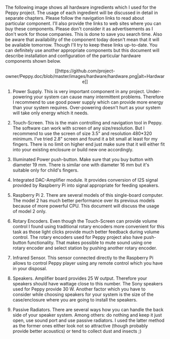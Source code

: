 The following image shows all hardware ingredients which I used for the Peppy project. The usage of each ingredient will be discussed in detail in separate chapters. Please follow the navigation links to read about particular component. I'll also provide the links to web sites where you can buy these components. Please don't consider it as advertisements as I don't work for those companies. This is done to save you search time. Also be aware that availability of the component today doesn't mean that it will be available tomorrow. Though I'll try to keep these links up-to-date. You can definitely use another appropriate components but this document will describe installation and configuration of the particular hardware components shown below.

<p align="center">
[[https://github.com/project-owner/Peppy.doc/blob/master/images/hardware/hardware.png|alt=Hardware]]
</p>

1. Power Supply. This is very important component in any project. Under-powering your system can cause many intermittent problems. Therefore I recommend to use good power supply which can provide more energy than your system requires. Over-powering doesn't hurt as your system will take only energy which it needs.

2. Touch-Screen. This is the main controlling and navigation tool in Peppy. The software can work with screen of any size/resolution. But I recommend to use the screen of size 3.5" and resolution 480*320 minimum. I've tried 2.8" screen and found it a bit small at least for my fingers. There is no limit on higher end just make sure that it will either fit into your existing enclosure or build new one accordingly.

3. Illuminated Power push-button. Make sure that you buy button with diameter 19 mm. There is similar one with diameter 16 mm but it's suitable only for child's fingers.

4. Integrated DAC-Amplifier module. It provides conversion of I2S signal provided by Raspberry Pi into signal appropriate for feeding speakers.

5. Raspberry Pi 2. There are several models of this single-board computer. The model 2 has much better performance over its previous models because of more powerful CPU. This document will discuss the usage of model 2 only.

6. Rotary Encoders. Even though the Touch-Screen can provide volume control I found using traditional rotary encoders more convenient for this task as those light clicks provide much better feedback during volume control. The rotary encoders used for Peppy project also have push-button functionality. That makes possible to mute sound using one rotary encoder and select station by pushing another rotary encoder.

7. Infrared Sensor. This sensor connected directly to the Raspberry Pi allows to control Peppy player using any remote control which you have in your disposal.

8. Speakers. Amplifier board provides 25 W output. Therefore your speakers should have wattage close to this number. The Sony speakers used for Peppy provide 30 W. Another factor which you have to consider while choosing speakers for your system is the size of the case/enclosure where you are going to install the speakers.

9. Passive Radiators. There are several ways how you can handle the back side of your speaker system. Among others: do nothing and keep it just open, use sound port and use passive radiators. I used the latter method as the former ones either look not so attractive (though probably provide better acoustics) or tend to collect dust and insects ;)